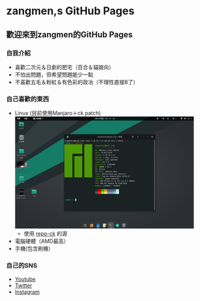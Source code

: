 # zangmen,s GitHub Pages
##  歡迎來到zangmen的GitHub Pages
###  自我介紹
*  喜歡二次元＆日劇的肥宅（百合＆貓娘向）
*  不怕出問題，但希望問題能少一點
*  不喜歡五毛＆粉紅＆有色彩的政冶（不理性直接B了）

### 自己喜歡的東西
* Linux (目前使用Manjaro＋ck patch)
![Alt text](by_ck_patch.png)
   * 使用 [repo-ck](http://repo-ck.com) 的源
*  電腦硬體（AMD最高）
*  手機(包含刷機）

### 自己的SNS
* [Youtube](https://www.youtube.com/channel/UCfBR43eCo07mPWN6K-97TEA)
* [Twitter](https://twitter.com/chzangmen)
* [Instagram](https://www.instagram.com/zangmenhsu)

